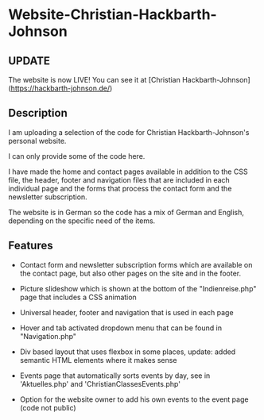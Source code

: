 # Website-Christian-Hackbarth-Johnson

## UPDATE

The website is now LIVE! You can see it at [Christian Hackbarth-Johnson] (https://hackbarth-johnson.de/)

## Description

I am uploading a selection of the code for Christian Hackbarth-Johnson's personal website.

I can only provide some of the code here. 

I have made the home and contact pages available in addition to the CSS file, the header, footer and navigation files that are included in each individual page and the forms that process the contact form and the newsletter subscription.

The website is in German so the code has a mix of German and English, depending on the specific need of the items.

## Features

- Contact form and newsletter subscription forms which are available on the contact page, but also other pages on the site and in the footer.

- Picture slideshow which is shown at the bottom of the "Indienreise.php" page that includes a CSS animation

- Universal header, footer and navigation that is used in each page

- Hover and tab activated dropdown menu that can be found in "Navigation.php"

- Div based layout that uses flexbox in some places, update: added semantic HTML elements where it makes sense

- Events page that automatically sorts events by day, see in 'Aktuelles.php' and 'ChristianClassesEvents.php'

- Option for the website owner to add his own events to the event page (code not public)
